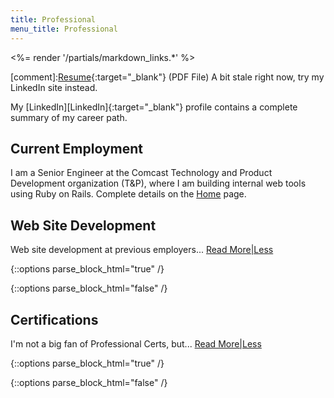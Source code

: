 ```yaml
---
title: Professional
menu_title: Professional
---
```

<%= render '/partials/markdown_links.*' %>

[comment]:[Resume](/files/ChristopherWLehman.pdf){:target="_blank"} (PDF File) <span class="light"> A bit stale right now, try my LinkedIn site instead.</span>

My [LinkedIn][LinkedIn]{:target="_blank"} profile contains a complete summary of my career path.

## Current Employment

I am a Senior Engineer at the Comcast Technology and Product Development organization (T&P), where I am building internal web tools using Ruby on Rails. Complete details on the [Home](/) page.

## Web Site Development

Web site development at previous employers...
<a href="#" class="text_toggle" onclick="toggle_visibility('more_development_content');">Read More|Less</a>

{::options parse_block_html="true" /}
<div id="more_development_content" style="display:none">
### ProfitStreams

Alas, ProfitStreams is no longer in business, the LinkedIn URL is [here][ProfitStreams]{:target="_blank"}. As Senior Software Developer at ProfitStreams I built web applications for the hospitality industry, with a focus on development of an Online Ordering application for restaurants. The technology was Rails 2.3.5 (with a migration plan in place to Rails 3.1) integrated with a Java-based API (driven by [Talend][Talend]{:target="_blank"}) that merged the application data into a unified backend. Clients could log into one central location to see customer data and set up Twitter and Facebook marketing campaigns, among other things.

### Internet Pawn, Inc, now dba Pawngo

Internet Pawn and Boomerang Lending have merged into [Pawngo][Pawngo]{:target="_blank"}. The previous sites were all Rails 2.3.x The Boomerang Lending site was Rails 2.3.8 using [Refinery CMS][Refinery]{:target="_blank"} for the backend admin services. I did all the Rails development and also wore the DevOps hat.

### Boecore

[Boecore][Boecore]{:target="_blank"} does business as a DoD contractor, and I helped develop BoBCAT - a Rails 2 application for automating and tracking the DIACAP compliance and Information Assurance activities required by the Missile Defense Agency. This was a classified project.
</div>
{::options parse_block_html="false" /}

## Certifications

I'm not a big fan of Professional Certs, but...
<a href="#" class="text_toggle" onclick="toggle_visibility('more_certs_content');">Read More|Less</a>

{::options parse_block_html="true" /}
<div id="more_certs_content" style="display:none">
I have completed the [PMI][PMI]{:target="_blank"}: Fundamentals of Project Management course.
</div>
{::options parse_block_html="false" /}

<script>
function toggle_visibility(id) {
var e = document.getElementById(id);
e.style.display = ((e.style.display!='none') ? 'none' : 'block');
}
</script>

